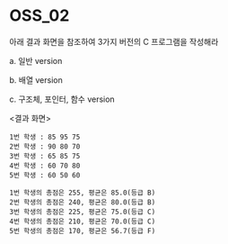 # OSS_02

아래 결과 화면을 참조하여 3가지 버전의 C 프로그램을 작성해라

a. 일반 version

b. 배열 version

c. 구조체, 포인터, 함수 version

<결과 화면>

    1번 학생 : 85 95 75
    2번 학생 : 90 80 70
    3번 학생 : 65 85 75
    4번 학생 : 60 70 80
    5번 학생 : 60 50 60

    1번 학생의 총점은 255, 평균은 85.0(등급 B)
    2번 학생의 총점은 240, 평균은 80.0(등급 B)
    3번 학생의 총점은 225, 평균은 75.0(등급 C)
    4번 학생의 총점은 210, 평균은 70.0(등급 C)
    5번 학생의 총점은 170, 평균은 56.7(등급 F)
